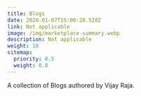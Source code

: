 ```yaml
---
title: Blogs
date: 2020-01-07T15:00:28.528Z
link: Not applicable
image: /img/marketplace-summary.webp
description: Not applicable
weight: 10
sitemap:
  priority: 0.5
  weight: 0.8
---
```

<!--

This page represents the landing page for "Blogs" section. It is also shown under the homepage header for "Blogs". It should be therefore relatively short and sweet.

\-->



<p>A collection of Blogs authored by Vijay Raja.</p>
